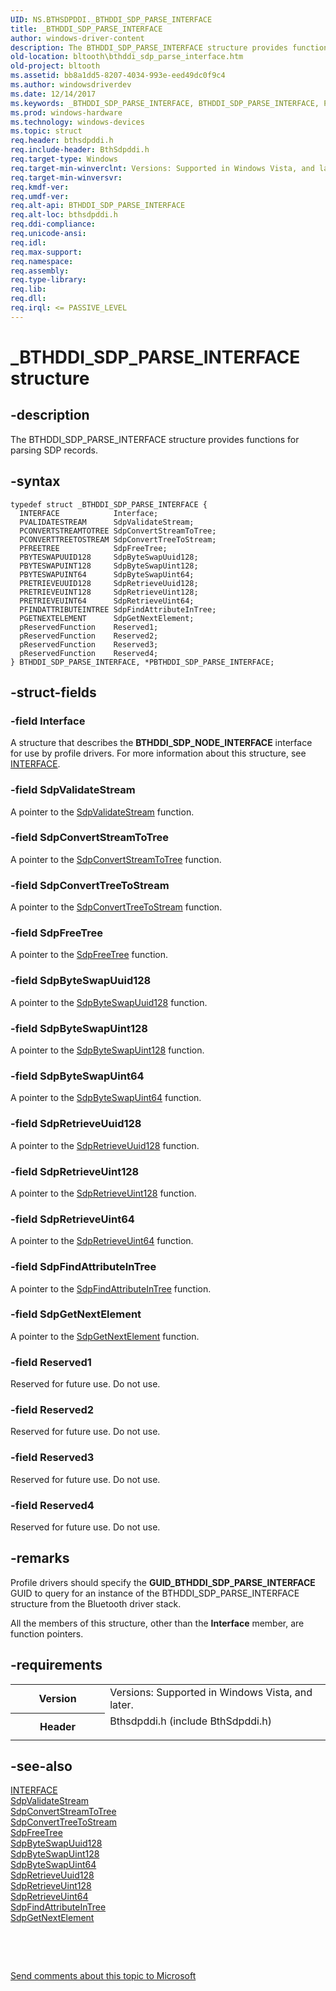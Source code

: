 ```yaml
---
UID: NS.BTHSDPDDI._BTHDDI_SDP_PARSE_INTERFACE
title: _BTHDDI_SDP_PARSE_INTERFACE
author: windows-driver-content
description: The BTHDDI_SDP_PARSE_INTERFACE structure provides functions for parsing SDP records.
old-location: bltooth\bthddi_sdp_parse_interface.htm
old-project: bltooth
ms.assetid: bb8a1dd5-8207-4034-993e-eed49dc0f9c4
ms.author: windowsdriverdev
ms.date: 12/14/2017
ms.keywords: _BTHDDI_SDP_PARSE_INTERFACE, BTHDDI_SDP_PARSE_INTERFACE, PBTHDDI_SDP_PARSE_INTERFACE, *PBTHDDI_SDP_PARSE_INTERFACE
ms.prod: windows-hardware
ms.technology: windows-devices
ms.topic: struct
req.header: bthsdpddi.h
req.include-header: BthSdpddi.h
req.target-type: Windows
req.target-min-winverclnt: Versions: Supported in Windows Vista, and later.
req.target-min-winversvr: 
req.kmdf-ver: 
req.umdf-ver: 
req.alt-api: BTHDDI_SDP_PARSE_INTERFACE
req.alt-loc: bthsdpddi.h
req.ddi-compliance: 
req.unicode-ansi: 
req.idl: 
req.max-support: 
req.namespace: 
req.assembly: 
req.type-library: 
req.lib: 
req.dll: 
req.irql: <= PASSIVE_LEVEL
---
```


# _BTHDDI_SDP_PARSE_INTERFACE structure



## -description
The BTHDDI_SDP_PARSE_INTERFACE structure provides functions for parsing SDP records.



## -syntax

````
typedef struct _BTHDDI_SDP_PARSE_INTERFACE {
  INTERFACE            Interface;
  PVALIDATESTREAM      SdpValidateStream;
  PCONVERTSTREAMTOTREE SdpConvertStreamToTree;
  PCONVERTTREETOSTREAM SdpConvertTreeToStream;
  PFREETREE            SdpFreeTree;
  PBYTESWAPUUID128     SdpByteSwapUuid128;
  PBYTESWAPUINT128     SdpByteSwapUint128;
  PBYTESWAPUINT64      SdpByteSwapUint64;
  PRETRIEVEUUID128     SdpRetrieveUuid128;
  PRETRIEVEUINT128     SdpRetrieveUint128;
  PRETRIEVEUINT64      SdpRetrieveUint64;
  PFINDATTRIBUTEINTREE SdpFindAttributeInTree;
  PGETNEXTELEMENT      SdpGetNextElement;
  pReservedFunction    Reserved1;
  pReservedFunction    Reserved2;
  pReservedFunction    Reserved3;
  pReservedFunction    Reserved4;
} BTHDDI_SDP_PARSE_INTERFACE, *PBTHDDI_SDP_PARSE_INTERFACE;
````


## -struct-fields

### -field Interface

A structure that describes the 
     <b>BTHDDI_SDP_NODE_INTERFACE</b> interface for use by profile drivers. For more information about this
     structure, see 
     <a href="kernel.interface">INTERFACE</a>.


### -field SdpValidateStream

A pointer to the 
     <a href="..\bthsdpddi\nc-bthsdpddi-pvalidatestream.md">SdpValidateStream</a> function.


### -field SdpConvertStreamToTree

A pointer to the 
     <a href="..\bthsdpddi\nc-bthsdpddi-pconvertstreamtotree.md">
     SdpConvertStreamToTree</a> function.


### -field SdpConvertTreeToStream

A pointer to the 
     <a href="..\bthsdpddi\nc-bthsdpddi-pconverttreetostream.md">
     SdpConvertTreeToStream</a> function.


### -field SdpFreeTree

A pointer to the 
     <a href="bltooth.sdpfreetree">SdpFreeTree</a> function.


### -field SdpByteSwapUuid128

A pointer to the 
     <a href="..\bthsdpddi\nc-bthsdpddi-pbyteswapuuid128.md">SdpByteSwapUuid128</a> function.


### -field SdpByteSwapUint128

A pointer to the 
     <a href="..\bthsdpddi\nc-bthsdpddi-pbyteswapuint128.md">SdpByteSwapUint128</a> function.


### -field SdpByteSwapUint64

A pointer to the 
     <a href="..\bthsdpddi\nc-bthsdpddi-pbyteswapuint64.md">SdpByteSwapUint64</a> function.


### -field SdpRetrieveUuid128

A pointer to the 
     <a href="..\bthsdpddi\nc-bthsdpddi-pretrieveuuid128.md">SdpRetrieveUuid128</a> function.


### -field SdpRetrieveUint128

A pointer to the 
     <a href="..\bthsdpddi\nc-bthsdpddi-pretrieveuint64.md">SdpRetrieveUint128</a> function.


### -field SdpRetrieveUint64

A pointer to the 
     <a href="..\bthsdpddi\nc-bthsdpddi-pretrieveuint64.md">SdpRetrieveUint64</a> function.


### -field SdpFindAttributeInTree

A pointer to the 
     <a href="bltooth.sdpfindattributeintree">
     SdpFindAttributeInTree</a> function.


### -field SdpGetNextElement

A pointer to the 
     <a href="..\bthsdpddi\nc-bthsdpddi-pgetnextelement.md">SdpGetNextElement</a> function.


### -field Reserved1

Reserved for future use. Do not use.


### -field Reserved2

Reserved for future use. Do not use.


### -field Reserved3

Reserved for future use. Do not use.


### -field Reserved4

Reserved for future use. Do not use.


## -remarks
Profile drivers should specify the 
    <b>GUID_BTHDDI_SDP_PARSE_INTERFACE</b> GUID to query for an instance of the BTHDDI_SDP_PARSE_INTERFACE
    structure from the Bluetooth driver stack.

All the members of this structure, other than the 
    <b>Interface</b> member, are function pointers.


## -requirements
<table>
<tr>
<th width="30%">
Version

</th>
<td width="70%">
Versions: Supported in Windows Vista, and later.

</td>
</tr>
<tr>
<th width="30%">
Header

</th>
<td width="70%">
<dl>
<dt>Bthsdpddi.h (include BthSdpddi.h)</dt>
</dl>
</td>
</tr>
</table>

## -see-also
<dl>
<dt>
<a href="kernel.interface">INTERFACE</a>
</dt>
<dt>
<a href="..\bthsdpddi\nc-bthsdpddi-pvalidatestream.md">SdpValidateStream</a>
</dt>
<dt>
<a href="..\bthsdpddi\nc-bthsdpddi-pconvertstreamtotree.md">SdpConvertStreamToTree</a>
</dt>
<dt>
<a href="..\bthsdpddi\nc-bthsdpddi-pconverttreetostream.md">SdpConvertTreeToStream</a>
</dt>
<dt>
<a href="bltooth.sdpfreetree">SdpFreeTree</a>
</dt>
<dt>
<a href="..\bthsdpddi\nc-bthsdpddi-pbyteswapuuid128.md">SdpByteSwapUuid128</a>
</dt>
<dt>
<a href="..\bthsdpddi\nc-bthsdpddi-pbyteswapuint128.md">SdpByteSwapUint128</a>
</dt>
<dt>
<a href="..\bthsdpddi\nc-bthsdpddi-pbyteswapuint64.md">SdpByteSwapUint64</a>
</dt>
<dt>
<a href="..\bthsdpddi\nc-bthsdpddi-pretrieveuuid128.md">SdpRetrieveUuid128</a>
</dt>
<dt>
<a href="..\bthsdpddi\nc-bthsdpddi-pretrieveuint64.md">SdpRetrieveUint128</a>
</dt>
<dt>
<a href="..\bthsdpddi\nc-bthsdpddi-pretrieveuint64.md">SdpRetrieveUint64</a>
</dt>
<dt>
<a href="bltooth.sdpfindattributeintree">SdpFindAttributeInTree</a>
</dt>
<dt>
<a href="..\bthsdpddi\nc-bthsdpddi-pgetnextelement.md">SdpGetNextElement</a>
</dt>
</dl>
 

 

<a href="mailto:wsddocfb@microsoft.com?subject=Documentation%20feedback [bltooth\bltooth]:%20BTHDDI_SDP_PARSE_INTERFACE structure%20 RELEASE:%20(12/14/2017)&amp;body=%0A%0APRIVACY STATEMENT%0A%0AWe use your feedback to improve the documentation. We don't use your email address for any other purpose, and we'll remove your email address from our system after the issue that you're reporting is fixed. While we're working to fix this issue, we might send you an email message to ask for more info. Later, we might also send you an email message to let you know that we've addressed your feedback.%0A%0AFor more info about Microsoft's privacy policy, see http://privacy.microsoft.com/en-us/default.aspx." title="Send comments about this topic to Microsoft">Send comments about this topic to Microsoft</a>

